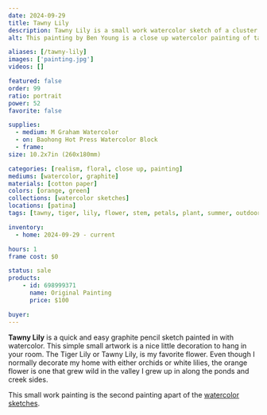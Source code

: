 ```yaml
---
date: 2024-09-29
title: Tawny Lily
description: Tawny Lily is a small work watercolor sketch of a cluster of an orange lily flower.
alt: This painting by Ben Young is a close up watercolor painting of tawny lily.

aliases: [/tawny-lily]
images: ['painting.jpg']
videos: []

featured: false
order: 99
ratio: portrait
power: 52
favorite: false

supplies:
  - medium: M Graham Watercolor
  - on: Baohong Hot Press Watercolor Block
  - frame: 
size: 10.2x7in (260x180mm)

categories: [realism, floral, close up, painting]
mediums: [watercolor, graphite]
materials: [cotton paper]
colors: [orange, green]
collections: [watercolor sketches]
locations: [patina]
tags: [tawny, tiger, lily, flower, stem, petals, plant, summer, outdoors]

inventory:
  - home: 2024-09-29 - current

hours: 1
frame cost: $0

status: sale
products:
    - id: 698999371
      name: Original Painting
      price: $100

buyer: 
---
```


**Tawny Lily** is a quick and easy graphite pencil sketch painted in with watercolor. This simple small artwork is a nice little decoration to hang in your room. The Tiger Lily or Tawny Lily, is my favorite flower. Even though I normally decorate my home with either orchids or white lilies, the orange flower is one that grew wild in the valley I grew up in along the ponds and creek sides.

<!--more-->

This small work painting is the second painting apart of the [watercolor sketches](/collections/watercolor-sketches/).